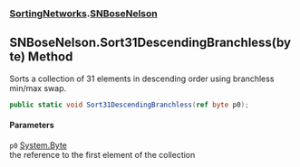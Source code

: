 ### [SortingNetworks](SortingNetworks.md 'SortingNetworks').[SNBoseNelson](SortingNetworks_SNBoseNelson.md 'SortingNetworks.SNBoseNelson')
## SNBoseNelson.Sort31DescendingBranchless(byte) Method
Sorts a collection of 31 elements in descending order using branchless min/max swap.  
```csharp
public static void Sort31DescendingBranchless(ref byte p0);
```
#### Parameters
<a name='SortingNetworks_SNBoseNelson_Sort31DescendingBranchless(byte)_p0'></a>
`p0` [System.Byte](https://docs.microsoft.com/en-us/dotnet/api/System.Byte 'System.Byte')  
the reference to the first element of the collection
  
